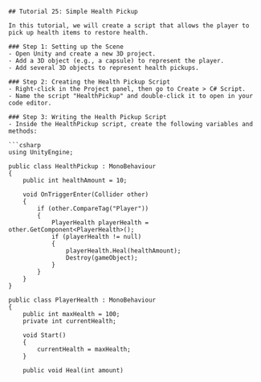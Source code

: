 
    ## Tutorial 25: Simple Health Pickup

    In this tutorial, we will create a script that allows the player to pick up health items to restore health.

    ### Step 1: Setting up the Scene
    - Open Unity and create a new 3D project.
    - Add a 3D object (e.g., a capsule) to represent the player.
    - Add several 3D objects to represent health pickups.

    ### Step 2: Creating the Health Pickup Script
    - Right-click in the Project panel, then go to Create > C# Script.
    - Name the script "HealthPickup" and double-click it to open in your code editor.

    ### Step 3: Writing the Health Pickup Script
    - Inside the HealthPickup script, create the following variables and methods:

    ```csharp
    using UnityEngine;

    public class HealthPickup : MonoBehaviour
    {
        public int healthAmount = 10;

        void OnTriggerEnter(Collider other)
        {
            if (other.CompareTag("Player"))
            {
                PlayerHealth playerHealth = other.GetComponent<PlayerHealth>();
                if (playerHealth != null)
                {
                    playerHealth.Heal(healthAmount);
                    Destroy(gameObject);
                }
            }
        }
    }

    public class PlayerHealth : MonoBehaviour
    {
        public int maxHealth = 100;
        private int currentHealth;

        void Start()
        {
            currentHealth = maxHealth;
        }

        public void Heal(int amount)
        